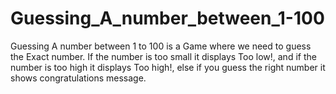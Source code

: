 # Guessing_A_number_between_1-100
Guessing A number between 1 to 100 is a Game where we need to guess the Exact number. If the number is too small it displays Too low!, and if the number is too high it displays Too high!, else if you guess the right number it shows congratulations message.
